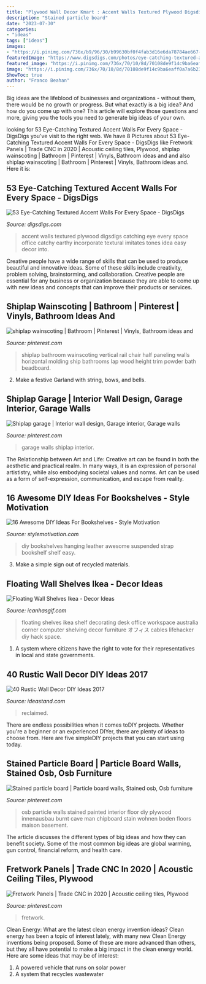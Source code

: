 ```yaml
---
title: "Plywood Wall Decor Kmart : Accent Walls Textured Plywood Digsdigs Catching Eye Every Space Office Catchy Earthy Incorporate Textural Imitates Tones Idea Easy Decor Into"
description: "Stained particle board"
date: "2023-07-30"
categories:
- "ideas"
tags: ["ideas"]
images:
- "https://i.pinimg.com/736x/b9/96/30/b99630bf0f4fab3d16e6da78784ae667--garage.jpg"
featuredImage: "https://www.digsdigs.com/photos/eye-catching-textured-accent-walls-for-every-space-24.jpg"
featured_image: "https://i.pinimg.com/736x/70/10/8d/70108de9f14c9ba6eaff0a7a6b231f19--diy-flooring-particle-board.jpg"
image: "https://i.pinimg.com/736x/70/10/8d/70108de9f14c9ba6eaff0a7a6b231f19--diy-flooring-particle-board.jpg"
ShowToc: true
author: "Franco Beahan"
---
```



Big ideas are the lifeblood of businesses and organizations - without them, there would be no growth or progress. But what exactly is a big idea? And how do you come up with one? This article will explore those questions and more, giving you the tools you need to generate big ideas of your own.

	

		
looking for 53 Eye-Catching Textured Accent Walls For Every Space - DigsDigs you've visit to the right web. We have 8 Pictures about 53 Eye-Catching Textured Accent Walls For Every Space - DigsDigs like Fretwork Panels | Trade CNC in 2020 | Acoustic ceiling tiles, Plywood, shiplap wainscoting | Bathroom | Pinterest | Vinyls, Bathroom ideas and and also shiplap wainscoting | Bathroom | Pinterest | Vinyls, Bathroom ideas and. Here it is:
		
    
## 53 Eye-Catching Textured Accent Walls For Every Space - DigsDigs

<img loading=lazy src="https://www.digsdigs.com/photos/eye-catching-textured-accent-walls-for-every-space-24.jpg" onerror="this.onerror=null;this.src='https://tse3.mm.bing.net/th?id=OIP.qyCxMaX6sAE6a-HochMy0wHaLH&amp;pid=15.1';" alt="53 Eye-Catching Textured Accent Walls For Every Space - DigsDigs">

_Source: digsdigs.com_

>accent walls textured plywood digsdigs catching eye every space office catchy earthy incorporate textural imitates tones idea easy decor into. 

	

Creative people have a wide range of skills that can be used to produce beautiful and innovative ideas. Some of these skills include creativity, problem solving, brainstorming, and collaboration. Creative people are essential for any business or organization because they are able to come up with new ideas and concepts that can improve their products or services.

    
## Shiplap Wainscoting | Bathroom | Pinterest | Vinyls, Bathroom Ideas And

<img loading=lazy src="https://s-media-cache-ak0.pinimg.com/736x/54/05/d1/5405d129198999247e2760d84875bd6a.jpg" onerror="this.onerror=null;this.src='https://tse2.mm.bing.net/th?id=OIP.BhzG8FISMSnyJAdm2-kcewHaLH&amp;pid=15.1';" alt="shiplap wainscoting | Bathroom | Pinterest | Vinyls, Bathroom ideas and">

_Source: pinterest.com_

>shiplap bathroom wainscoting vertical rail chair half paneling walls horizontal molding ship bathrooms lap wood height trim powder bath beadboard. 

	

2. Make a festive Garland with string, bows, and bells.

    
## Shiplap Garage | Interior Wall Design, Garage Interior, Garage Walls

<img loading=lazy src="https://i.pinimg.com/736x/b9/96/30/b99630bf0f4fab3d16e6da78784ae667--garage.jpg" onerror="this.onerror=null;this.src='https://tse4.mm.bing.net/th?id=OIP.B4RXO1LC4F8984X-qNnEngHaJ3&amp;pid=15.1';" alt="Shiplap garage | Interior wall design, Garage interior, Garage walls">

_Source: pinterest.com_

>garage walls shiplap interior. 

	

The Relationship between Art and Life:
Creative art can be found in both the aesthetic and practical realm. In many ways, it is an expression of personal artististry, while also embodying societal values and norms. Art can be used as a form of self-expression, communication, and escape from reality.

    
## 16 Awesome DIY Ideas For Bookshelves - Style Motivation

<img loading=lazy src="https://cdn.homebnc.com/homeimg/2017/02/05-diy-bookshelf-ideas-homebnc.jpg" onerror="this.onerror=null;this.src='https://tse4.mm.bing.net/th?id=OIP.akFofKmJUjf7-DHlx_0s-gHaK_&amp;pid=15.1';" alt="16 Awesome DIY Ideas For Bookshelves - Style Motivation">

_Source: stylemotivation.com_

>diy bookshelves hanging leather awesome suspended strap bookshelf shelf easy. 

	

3. Make a simple sign out of recycled materials.

    
## Floating Wall Shelves Ikea - Decor Ideas

<img loading=lazy src="https://www.icanhasgif.com/wp-content/uploads/2015/06/Floating-Wall-Shelves-Ikea.jpg" onerror="this.onerror=null;this.src='https://tse3.mm.bing.net/th?id=OIP.ho14Yd29vg2TPwt1msECnwHaFj&amp;pid=15.1';" alt="Floating Wall Shelves Ikea - Decor Ideas">

_Source: icanhasgif.com_

>floating shelves ikea shelf decorating desk office workspace australia corner computer shelving decor furniture オフィス cables lifehacker diy hack space. 

	

1. A system where citizens have the right to vote for their representatives in local and state governments.

    
## 40 Rustic Wall Decor DIY Ideas 2017

<img loading=lazy src="https://ideastand.com/wp-content/uploads/2017/08/rustic-wall-decor/23-rustic-wall-decor-diy-ideas.jpg" onerror="this.onerror=null;this.src='https://tse2.mm.bing.net/th?id=OIP.aV__DZeEzKanUedNz6HuKgHaLD&amp;pid=15.1';" alt="40 Rustic Wall Decor DIY Ideas 2017">

_Source: ideastand.com_

>reclaimed. 

	

There are endless possibilities when it comes toDIY projects. Whether you're a beginner or an experienced DIYer, there are plenty of ideas to choose from. Here are five simpleDIY projects that you can start using today.

    
## Stained Particle Board | Particle Board Walls, Stained Osb, Osb Furniture

<img loading=lazy src="https://i.pinimg.com/736x/70/10/8d/70108de9f14c9ba6eaff0a7a6b231f19--diy-flooring-particle-board.jpg" onerror="this.onerror=null;this.src='https://tse1.mm.bing.net/th?id=OIP.4rK39CjwX-p9xcI0KGvSfQHaJ3&amp;pid=15.1';" alt="Stained particle board | Particle board walls, Stained osb, Osb furniture">

_Source: pinterest.com_

>osb particle walls stained painted interior floor diy plywood innenausbau burnt cave man chipboard stain wohnen boden floors maison basement. 

	

The article discusses the different types of big ideas and how they can benefit society. Some of the most common big ideas are global warming, gun control, financial reform, and health care.

    
## Fretwork Panels | Trade CNC In 2020 | Acoustic Ceiling Tiles, Plywood

<img loading=lazy src="https://i.pinimg.com/736x/3c/70/17/3c70178de5cb98bab0579a2e3478f323.jpg" onerror="this.onerror=null;this.src='https://tse3.mm.bing.net/th?id=OIP.dCJBuCiwckK47b2IA1N9TQHaFj&amp;pid=15.1';" alt="Fretwork Panels | Trade CNC in 2020 | Acoustic ceiling tiles, Plywood">

_Source: pinterest.com_

>fretwork. 

	

Clean Energy: What are the latest clean energy invention ideas?
Clean energy has been a topic of interest lately, with many new Clean Energy inventions being proposed. Some of these are more advanced than others, but they all have potential to make a big impact in the clean energy world. Here are some ideas that may be of interest: 
1. A powered vehicle that runs on solar power 
2. A system that recycles wastewater 

